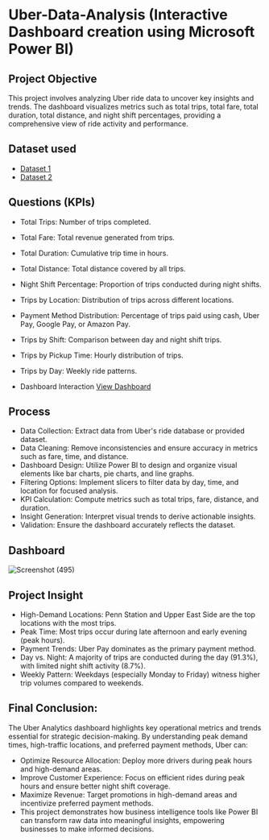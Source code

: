 # Uber-Data-Analysis (Interactive Dashboard creation using Microsoft Power BI)
## Project Objective
This project involves analyzing Uber ride data to uncover key insights and trends. The dashboard visualizes metrics such as total trips, total fare, total duration, total distance, and night shift percentages, providing a comprehensive view of ride activity and performance.

## Dataset used
- <a href="https://github.com/AlwinJesuraj23/power-BI-projects/blob/main/Location%20Table.csv">Dataset 1</a>
- <a href="https://github.com/AlwinJesuraj23/power-BI-projects/blob/main/Trip%20Details.xlsx">Dataset 2</a>

## Questions (KPIs)
- Total Trips: Number of trips completed.
- Total Fare: Total revenue generated from trips.
- Total Duration: Cumulative trip time in hours.
- Total Distance: Total distance covered by all trips.
- Night Shift Percentage: Proportion of trips conducted during night shifts.
- Trips by Location: Distribution of trips across different locations.
- Payment Method Distribution: Percentage of trips paid using cash, Uber Pay, Google Pay, or Amazon Pay.
- Trips by Shift: Comparison between day and night shift trips.
- Trips by Pickup Time: Hourly distribution of trips.
- Trips by Day: Weekly ride patterns.


- Dashboard Interaction <a href="https://github.com/ritikbh193/Data-Analytics-with-Excel/blob/main/Dashboard_Image.png">View Dashboard</a>

## Process
- Data Collection: Extract data from Uber's ride database or provided dataset.
- Data Cleaning: Remove inconsistencies and ensure accuracy in metrics such as fare, time, and distance.
- Dashboard Design: Utilize Power BI to design and organize visual elements like bar charts, pie charts, and line graphs.
- Filtering Options: Implement slicers to filter data by day, time, and location for focused analysis.
- KPI Calculation: Compute metrics such as total trips, fare, distance, and duration.
- Insight Generation: Interpret visual trends to derive actionable insights.
- Validation: Ensure the dashboard accurately reflects the dataset.

## Dashboard

![Screenshot (495)](https://github.com/user-attachments/assets/17a62479-5cdc-4be7-9373-f264201d276e)
## Project Insight
- High-Demand Locations: Penn Station and Upper East Side are the top locations with the most trips.
- Peak Time: Most trips occur during late afternoon and early evening (peak hours).
- Payment Trends: Uber Pay dominates as the primary payment method.
- Day vs. Night: A majority of trips are conducted during the day (91.3%), with limited night shift activity (8.7%).
- Weekly Pattern: Weekdays (especially Monday to Friday) witness higher trip volumes compared to weekends.


## Final Conclusion:
The Uber Analytics dashboard highlights key operational metrics and trends essential for strategic decision-making. By understanding peak demand times, high-traffic locations, and preferred payment methods, Uber can:

- Optimize Resource Allocation: Deploy more drivers during peak hours and high-demand areas.
- Improve Customer Experience: Focus on efficient rides during peak hours and ensure better night shift coverage.
- Maximize Revenue: Target promotions in high-demand areas and incentivize preferred payment methods.
- This project demonstrates how business intelligence tools like Power BI can transform raw data into meaningful insights, empowering 
  businesses to make informed decisions.

